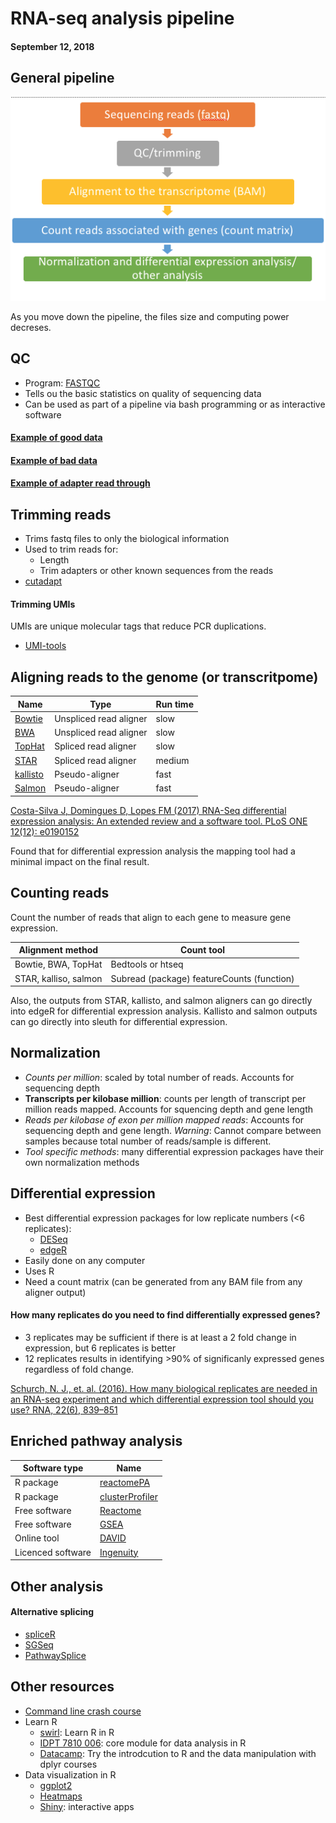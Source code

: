 # RNA-seq analysis pipeline
#### September 12, 2018

## General pipeline

![figure](docs/pipeline.png)

As you move down the pipeline, the files size and computing power decreses.

## QC 

- Program: [FASTQC](https://www.bioinformatics.babraham.ac.uk/projects/fastqc/)
- Tells ou the basic statistics on quality of sequencing data
- Can be used as part of a pipeline via bash programming or as interactive software

#### [Example of good data](https://www.bioinformatics.babraham.ac.uk/projects/fastqc/good_sequence_short_fastqc.html)

#### [Example of bad data](https://www.bioinformatics.babraham.ac.uk/projects/fastqc/bad_sequence_fastqc.html)

#### [Example of adapter read through](https://www.bioinformatics.babraham.ac.uk/projects/fastqc/small_rna_fastqc.html)

## Trimming reads

- Trims fastq files to only the biological information
- Used to trim reads for:
    * Length
    * Trim adapters or other known sequences from the reads
- [cutadapt](https://cutadapt.readthedocs.io/en/stable/guide.html) 

#### Trimming UMIs

UMIs are unique molecular tags that reduce PCR duplications.

- [UMI-tools](https://github.com/CGATOxford/UMI-tools)

## Aligning reads to the genome (or transcritpome)

Name | Type | Run time
--- | --- | ---
[Bowtie](http://bowtie-bio.sourceforge.net/bowtie2/index.shtml) | Unspliced read aligner | slow
[BWA](http://bio-bwa.sourceforge.net/) | Unspliced read aligner | slow
[TopHat](https://ccb.jhu.edu/software/tophat/manual.shtml) | Spliced read aligner | slow
[STAR](https://github.com/alexdobin/STAR/blob/master/doc/STARmanual.pdf) | Spliced read aligner | medium
[kallisto](https://pachterlab.github.io/kallisto/manual) | Pseudo-aligner | fast
[Salmon](https://salmon.readthedocs.io/en/latest/salmon.html) | Pseudo-aligner | fast

[Costa-Silva J, Domingues D, Lopes FM (2017) RNA-Seq differential expression analysis: An extended review and a software tool. 
PLoS ONE 12(12): e0190152](https://doi.org/10.1371/journal.pone.0190152) 

Found that for differential expression analysis the mapping tool had a minimal impact on the final result.

## Counting reads

Count the number of reads that align to each gene to measure gene expression.

Alignment method | Count tool
--- | ---
Bowtie, BWA, TopHat | Bedtools or htseq
STAR, kalliso, salmon | Subread (package) featureCounts (function)

Also, the outputs from STAR, kallisto, and salmon aligners can go directly into edgeR for differential expression analysis. Kallisto and salmon outputs can go directly into sleuth for differential expression.

## Normalization

- _Counts per million_: scaled by total number of reads. Accounts for sequencing depth
- __Transcripts per kilobase million__: counts per length of transcript per million reads mapped. Accounts for squencing depth and gene length
- _Reads per kilobase of exon per million mapped reads_: Accounts for sequencing depth and gene length. _Warning_: Cannot compare between samples because total number of reads/sample is different.
- _Tool specific methods_: many differential expression packages have their own normalization methods

## Differential expression

- Best differential expression packages for low replicate numbers (<6 replicates):
    - [DESeq](https://bioconductor.org/packages/release/bioc/html/DESeq.html)
    - [edgeR](https://bioconductor.org/packages/release/bioc/html/edgeR.html)
- Easily done on any computer
- Uses R 
- Need a count matrix (can be generated from any BAM file from any aligner output)

#### How many replicates do you need to find differentially expressed genes?

- 3 replicates may be sufficient if there is at least a 2 fold change in expression, but 6 replicates is better
- 12 replicates results in identifying >90% of significanly expressed genes regardless of fold change.

[Schurch, N. J., et. al. (2016). How many biological replicates are needed in an RNA-seq experiment and which differential expression tool should you use? RNA, 22(6), 839–851](http://doi.org/10.1261/rna.053959.115)

## Enriched pathway analysis

Software type | Name
--- | ---
R package | [reactomePA](http://www.bioconductor.org/packages/devel/bioc/html/ReactomePA.html)
R package | [clusterProfiler](https://bioconductor.org/packages/release/bioc/html/clusterProfiler.html)
Free software | [Reactome](https://reactome.org/)
Free software | [GSEA](http://software.broadinstitute.org/gsea/index.jsp)
Online tool | [DAVID](https://david.ncifcrf.gov/)
Licenced software | [Ingenuity](https://www.qiagenbioinformatics.com/products/ingenuity-pathway-analysis/)

## Other analysis

#### Alternative splicing

- [spliceR](https://bmcbioinformatics.biomedcentral.com/articles/10.1186/1471-2105-15-81)
- [SGSeq](https://bioconductor.org/packages/release/bioc/vignettes/SGSeq/inst/doc/SGSeq.html)
- [PathwaySplice](https://academic.oup.com/bioinformatics/advance-article-abstract/doi/10.1093/bioinformatics/bty317/4983063?redirectedFrom=fulltext)

## Other resources

- [Command line crash course](https://learnpythonthehardway.org/book/appendixa.html)
- Learn R
    - [swirl](https://swirlstats.com/): Learn R in R
    - [IDPT 7810 006](https://ucdenver.instructure.com/courses/381582/assignments/syllabus): core module for data analysis in R
    - [Datacamp](https://www.datacamp.com/courses/free-introduction-to-r): Try the introdcution to R and the data manipulation with dplyr courses
- Data visualization in R
    - [ggplot2](https://ggplot2.tidyverse.org/)
    - [Heatmaps](https://www.rdocumentation.org/packages/stats/versions/3.5.1/topics/heatmap)
    - [Shiny](https://shiny.rstudio.com/): interactive apps

 
        